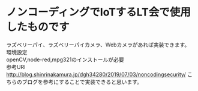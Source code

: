 # ノンコーディングでIoTするLT会で使用したものです  
ラズベリーパイ、ラズベリーパイカメラ、Webカメラがあれば実装できます。  
環境設定  
openCV,node-red,mpg321のインストールが必要  
参考URI  http://blog.shinrinakamura.jp/dgh34280/2019/07/03/noncodingsecurity/
こちらのブログを参考にすることで実装できると思います。
